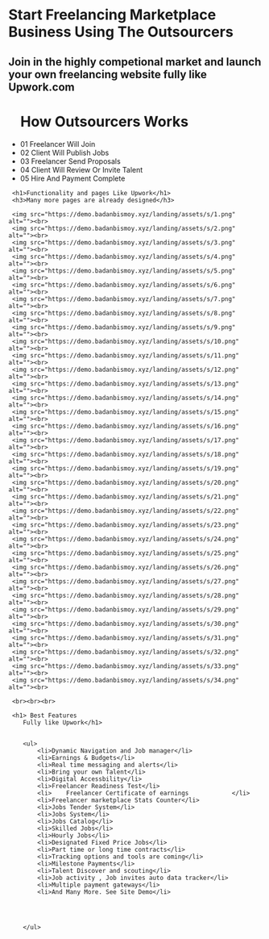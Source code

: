 
<h1>Start Freelancing Marketplace Business Using The Outsourcers</h1>
    <h2>Join in the highly competional market and launch your own freelancing website fully like Upwork.com</h2>
    
    
    
   <ul>
       <h1>How Outsourcers Works</h1>
    <li>01
        Freelancer Will Join</li>
    <li>02
        Client Will Publish Jobs</li>
    <li>03
        Freelancer Send Proposals
         </li>
    <li> 04
        Client Will Review Or Invite Talent</li>
    <li>05
        Hire And Payment Complete</li>



   </ul> 
    
    
     
    
     <h1>Functionality and pages Like Upwork</h1>
     <h3>Many more pages are already designed</h3>
    
     <img src="https://demo.badanbismoy.xyz/landing/assets/s/1.png" alt=""><br>
     <img src="https://demo.badanbismoy.xyz/landing/assets/s/2.png" alt=""><br>
     <img src="https://demo.badanbismoy.xyz/landing/assets/s/3.png" alt=""><br>
     <img src="https://demo.badanbismoy.xyz/landing/assets/s/4.png" alt=""><br>
     <img src="https://demo.badanbismoy.xyz/landing/assets/s/5.png" alt=""><br>
     <img src="https://demo.badanbismoy.xyz/landing/assets/s/6.png" alt=""><br>
     <img src="https://demo.badanbismoy.xyz/landing/assets/s/7.png" alt=""><br>
     <img src="https://demo.badanbismoy.xyz/landing/assets/s/8.png" alt=""><br>
     <img src="https://demo.badanbismoy.xyz/landing/assets/s/9.png" alt=""><br>
     <img src="https://demo.badanbismoy.xyz/landing/assets/s/10.png" alt=""><br>
     <img src="https://demo.badanbismoy.xyz/landing/assets/s/11.png" alt=""><br>
     <img src="https://demo.badanbismoy.xyz/landing/assets/s/12.png" alt=""><br>
     <img src="https://demo.badanbismoy.xyz/landing/assets/s/13.png" alt=""><br>
     <img src="https://demo.badanbismoy.xyz/landing/assets/s/14.png" alt=""><br>
     <img src="https://demo.badanbismoy.xyz/landing/assets/s/15.png" alt=""><br>
     <img src="https://demo.badanbismoy.xyz/landing/assets/s/16.png" alt=""><br>
     <img src="https://demo.badanbismoy.xyz/landing/assets/s/17.png" alt=""><br>
     <img src="https://demo.badanbismoy.xyz/landing/assets/s/18.png" alt=""><br>
     <img src="https://demo.badanbismoy.xyz/landing/assets/s/19.png" alt=""><br>
     <img src="https://demo.badanbismoy.xyz/landing/assets/s/20.png" alt=""><br>
     <img src="https://demo.badanbismoy.xyz/landing/assets/s/21.png" alt=""><br>
     <img src="https://demo.badanbismoy.xyz/landing/assets/s/22.png" alt=""><br>
     <img src="https://demo.badanbismoy.xyz/landing/assets/s/23.png" alt=""><br>
     <img src="https://demo.badanbismoy.xyz/landing/assets/s/24.png" alt=""><br>
     <img src="https://demo.badanbismoy.xyz/landing/assets/s/25.png" alt=""><br>
     <img src="https://demo.badanbismoy.xyz/landing/assets/s/26.png" alt=""><br>
     <img src="https://demo.badanbismoy.xyz/landing/assets/s/27.png" alt=""><br>
     <img src="https://demo.badanbismoy.xyz/landing/assets/s/28.png" alt=""><br>
     <img src="https://demo.badanbismoy.xyz/landing/assets/s/29.png" alt=""><br>
     <img src="https://demo.badanbismoy.xyz/landing/assets/s/30.png" alt=""><br>
     <img src="https://demo.badanbismoy.xyz/landing/assets/s/31.png" alt=""><br>
     <img src="https://demo.badanbismoy.xyz/landing/assets/s/32.png" alt=""><br>
     <img src="https://demo.badanbismoy.xyz/landing/assets/s/33.png" alt=""><br>
     <img src="https://demo.badanbismoy.xyz/landing/assets/s/34.png" alt=""><br>
     
     <br><br><br>
    
     <h1> Best Features
        Fully like Upwork</h1>


        <ul>
            <li>Dynamic Navigation and Job manager</li>
            <li>Earnings & Budgets</li>
            <li>Real time messaging and alerts</li>
            <li>Bring your own Talent</li>
            <li>Digital Accessbility</li>
            <li>Freelancer Readiness Test</li>
            <li>    Freelancer Certificate of earnings            </li>
            <li>Freelancer marketplace Stats Counter</li>
            <li>Jobs Tender System</li>
            <li>Jobs System</li>
            <li>Jobs Catalog</li>
            <li>Skilled Jobs</li>
            <li>Hourly Jobs</li>
            <li>Designated Fixed Price Jobs</li>
            <li>Part time or long time contracts</li>
            <li>Tracking options and tools are coming</li>
            <li>Milestone Payments</li>
            <li>Talent Discover and scouting</li>
            <li>Job activity , Job invites auto data tracker</li>
            <li>Multiple payment gateways</li>
            <li>And Many More. See Site Demo</li>
            



        </ul>
     
   
    
    
    
    
    
    
    
    
    
    
    
    
    
    
